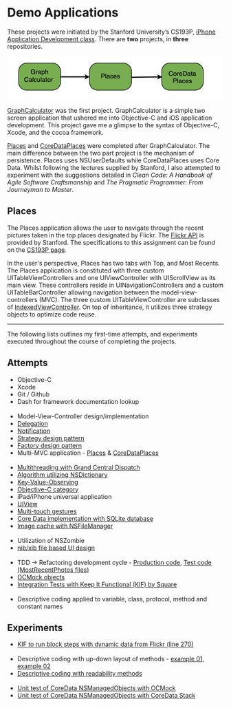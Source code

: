 Demo Applications
===
These projects were initiated by the Stanford University’s CS193P, [iPhone Application Development class](http://www.stanford.edu/class/cs193p/cgi-bin/drupal/downloads-2010-fall). There are __two__ projects, in __three__ repositories. 

![Workflow](https://github.com/kPhilosopher/CoreDataPlaces/raw/master/Readme/workflow_of_repo.png)


[GraphCalculator](https://github.com/kPhilosopher/graphCalculator_test) was the first project. GraphCalculator is a simple two screen application that ushered me into Objective-C and iOS application development. This project gave me a glimpse to the syntax of Objective-C, Xcode, and the cocoa framework.

[Places](https://github.com/kPhilosopher/Places) and [CoreDataPlaces](https://github.com/kPhilosopher/CoreDataPlaces) were completed after GraphCalculator. The main difference between the two part project is the mechanism of persistence. Places uses NSUserDefaults while CoreDataPlaces uses Core Data. Whilst following the lectures supplied by Stanford, I also attempted to experiment with the suggestions detailed in *Clean Code: A Handbook of Agile Software Craftsmanship* and *The Pragmatic Programmer: From Journeyman to Master*.


Places
---
The Places application allows the user to navigate through the recent pictures taken in the top places designated by Flickr. The [Flickr API](https://github.com/kPhilosopher/Places/blob/master/Places_09/FlickrFetcher.h) is provided by Stanford. The specifications to this assignment can be found on the [CS193P page](http://www.stanford.edu/class/cs193p/cgi-bin/drupal/downloads-2010-fall). 

In the user's perspective, Places has two tabs with Top, and Most Recents. The Places application is constituted with three custom UITableViewControllers and one UIViewController with UIScrollView as its main view. These controllers reside in UINavigationControllers and a custom UITableBarController allowing navigation between the model-view-controllers (MVC).  The three custom UITableViewController are subclasses of [IndexedViewController](https://github.com/kPhilosopher/Places/blob/master/Places_09/IndexedTableViewController.h). On top of inheritance, it utilizes three strategy objects to optimize code reuse.

----

The following lists outlines my first-time attempts, and experiments executed throughout the course of completing the projects.

Attempts
--------

- Objective-C
- Xcode
- Git / Github
- Dash for framework documentation lookup
<br /><br />
- Model-View-Controller design/implementation
- [Delegation](https://github.com/kPhilosopher/Places/blob/master/Places_09/PLAppDelegate.m)
- [Notification](https://github.com/kPhilosopher/CoreDataPlaces/blob/master/CoreDataPlaces/CoreDataTableMVC/CPCoreDataTableViewController.m)
- [Strategy design pattern](https://github.com/kPhilosopher/CoreDataPlaces/blob/master/CoreDataPlaces/IndexedTableMVC/CPIndexedTableViewController.m)
- [Factory design pattern](https://github.com/kPhilosopher/CoreDataPlaces/blob/master/CoreDataPlaces/CoreDataTableMVC/CPCoreDataTableViewController.m)
- Multi-MVC application - [Places](https://github.com/kPhilosopher/Places) & [CoreDataPlaces](https://github.com/kPhilosopher/CoreDataPlaces)
<br /><br />
- [Multithreading with Grand Central Dispatch](https://github.com/kPhilosopher/CoreDataPlaces/blob/master/CoreDataPlaces/ScrollableImageMVC/CPScrollableImageViewController.m)
- [Algorithm utilizing NSDictionary](https://github.com/kPhilosopher/CoreDataPlaces/blob/master/CoreDataPlaces/PhotosTableMVC/CPPhotosDataIndexer.m)
- [Key-Value-Observing](https://github.com/kPhilosopher/Places/blob/master/Places_09/PlaceTableViewController.m)
- [Objective-C category](https://github.com/kPhilosopher/CoreDataPlaces/tree/master/CoreDataPlaces/Categories)
- iPad/iPhone universal application
- [UIView](https://github.com/kPhilosopher/graphCalculator_test/blob/master/GraphCalculator/GraphView.h)
- [Multi-touch gestures](https://github.com/kPhilosopher/graphCalculator_test/blob/master/GraphCalculatorViewController.m)
- [Core Data implementation with SQLite database](https://github.com/kPhilosopher/CoreDataPlaces/blob/master/CoreDataPlaces/AppDelegate/CPAppDelegate.m)
- [Image cache with NSFileManager](https://github.com/kPhilosopher/CoreDataPlaces/blob/master/CoreDataPlaces/ScrollableImageMVC/CPImageCacheHandler.m)
<br /><br />
- Utilization of NSZombie
- [nib/xib file based UI design](https://github.com/kPhilosopher/graphCalculator_test/tree/master/GraphCalculator)
<br /><br />
- TDD -> Refactoring development cycle - [Production code](https://github.com/kPhilosopher/CoreDataPlaces/tree/master/CoreDataPlaces/CoreDataPhotosMVC), [Test code (MostRecentPhotos files)](https://github.com/kPhilosopher/CoreDataPlaces/tree/master/CoreDataPlacesTests)
- [OCMock objects](https://github.com/kPhilosopher/CoreDataPlaces/blob/master/CoreDataPlacesTests/CPMostRecentPhotosRefinaryTests.m)
- [Integration Tests with Keep It Functional (KIF) by Square](https://github.com/kPhilosopher/CoreDataPlaces/tree/master/KIF)
<br /><br />
- Descriptive coding applied to variable, class, protocol, method and constant names

Experiments
----------

- [KIF to run block steps with dynamic data from Flickr (line 270)](https://github.com/kPhilosopher/CoreDataPlaces/blob/master/KIF/KIFTestScenario%2BPlacesAdditions.m)
<br /><br />
- Descriptive coding with up-down layout of methods - [example 01](https://github.com/kPhilosopher/Places/blob/master/Places_09/PLTabBarController.m), [example 02](https://github.com/kPhilosopher/graphCalculator_test/blob/master/GraphCalculator/GraphView.m)
- [Descriptive coding with readability methods](https://github.com/kPhilosopher/CoreDataPlaces/blob/master/CoreDataPlaces/TabBarMVC/CPTabBarController.m)
<br /><br />
- [Unit test of CoreData NSManagedObjects with OCMock](https://github.com/kPhilosopher/CoreDataPlaces/blob/master/CoreDataPlacesTests/CPMostRecentPhotosRefinaryTests.m)
- [Unit test of CoreData NSManagedObjects with CoreData Stack](https://github.com/kPhilosopher/CoreDataPlaces/blob/master/CoreDataPlacesTests/CPPlaceFavoriteLogicTests.m)

